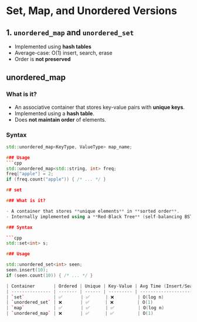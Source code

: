# Set, Map, and Unordered Versions

## 1. `unordered_map` and `unordered_set`

- Implemented using **hash tables**
- Average-case: O(1) insert, search, erase
- Order is **not preserved**

## unordered_map

### What is it?

- An associative container that stores key-value pairs with **unique keys**.
- Implemented using a **hash table**.
- Does **not maintain order** of elements.

### Syntax

```cpp
std::unordered_map<KeyType, ValueType> map_name;

### Usage
```cpp
std::unordered_map<std::string, int> freq;
freq["apple"] = 2;
if (freq.count("apple")) { /* ... */ }

## set

### What is it?

- A container that stores **unique elements** in **sorted order**.
- Internally implemented using a **Red-Black Tree** (self-balancing BST).

### Syntax

```cpp
std::set<int> s;

### Usage

std::unordered_set<int> seen;
seen.insert(10);
if (seen.count(10)) { /* ... */ }

| Container       | Ordered | Unique | Key-Value | Avg Time (Insert/Search) |
| --------------- | ------- | ------ | --------- | ------------------------ |
| `set`           | ✅       | ✅      | ❌         | O(log n)                 |
| `unordered_set` | ❌       | ✅      | ❌         | O(1)                     |
| `map`           | ✅       | ✅      | ✅         | O(log n)                 |
| `unordered_map` | ❌       | ✅      | ✅         | O(1)                     |



